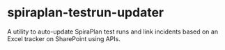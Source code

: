 # spiraplan-testrun-updater
A utility to auto-update SpiraPlan test runs and link incidents based on an Excel tracker on SharePoint using APIs.
